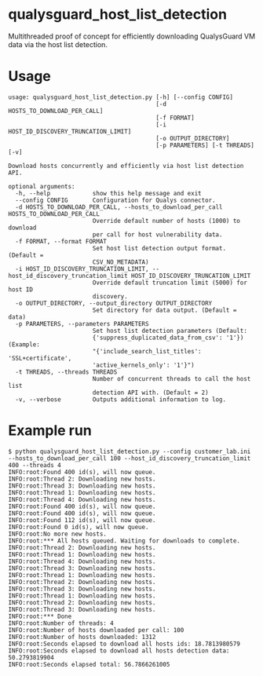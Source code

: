 qualysguard_host_list_detection
===============================

Multithreaded proof of concept for efficiently downloading QualysGuard VM data via the host list detection.

Usage
=====

    usage: qualysguard_host_list_detection.py [-h] [--config CONFIG]
                                              [-d HOSTS_TO_DOWNLOAD_PER_CALL]
                                              [-f FORMAT]
                                              [-i HOST_ID_DISCOVERY_TRUNCATION_LIMIT]
                                              [-o OUTPUT_DIRECTORY]
                                              [-p PARAMETERS] [-t THREADS] [-v]
    
    Download hosts concurrently and efficiently via host list detection API.
    
    optional arguments:
      -h, --help            show this help message and exit
      --config CONFIG       Configuration for Qualys connector.
      -d HOSTS_TO_DOWNLOAD_PER_CALL, --hosts_to_download_per_call HOSTS_TO_DOWNLOAD_PER_CALL
                            Override default number of hosts (1000) to download
                            per call for host vulnerability data.
      -f FORMAT, --format FORMAT
                            Set host list detection output format. (Default =
                            CSV_NO_METADATA)
      -i HOST_ID_DISCOVERY_TRUNCATION_LIMIT, --host_id_discovery_truncation_limit HOST_ID_DISCOVERY_TRUNCATION_LIMIT
                            Override default truncation limit (5000) for host ID
                            discovery.
      -o OUTPUT_DIRECTORY, --output_directory OUTPUT_DIRECTORY
                            Set directory for data output. (Default = data)
      -p PARAMETERS, --parameters PARAMETERS
                            Set host list detection parameters (Default:
                            {'suppress_duplicated_data_from_csv': '1'}) (Example:
                            "{'include_search_list_titles': 'SSL+certificate',
                            'active_kernels_only': '1'}")
      -t THREADS, --threads THREADS
                            Number of concurrent threads to call the host list
                            detection API with. (Default = 2)
      -v, --verbose         Outputs additional information to log.
      
Example run
===========

    $ python qualysguard_host_list_detection.py --config customer_lab.ini --hosts_to_download_per_call 100 --host_id_discovery_truncation_limit 400 --threads 4
    INFO:root:Found 400 id(s), will now queue.
    INFO:root:Thread 2: Downloading new hosts.
    INFO:root:Thread 3: Downloading new hosts.
    INFO:root:Thread 1: Downloading new hosts.
    INFO:root:Thread 4: Downloading new hosts.
    INFO:root:Found 400 id(s), will now queue.
    INFO:root:Found 400 id(s), will now queue.
    INFO:root:Found 112 id(s), will now queue.
    INFO:root:Found 0 id(s), will now queue.
    INFO:root:No more new hosts.
    INFO:root:*** All hosts queued. Waiting for downloads to complete.
    INFO:root:Thread 2: Downloading new hosts.
    INFO:root:Thread 1: Downloading new hosts.
    INFO:root:Thread 4: Downloading new hosts.
    INFO:root:Thread 3: Downloading new hosts.
    INFO:root:Thread 1: Downloading new hosts.
    INFO:root:Thread 2: Downloading new hosts.
    INFO:root:Thread 3: Downloading new hosts.
    INFO:root:Thread 1: Downloading new hosts.
    INFO:root:Thread 2: Downloading new hosts.
    INFO:root:Thread 3: Downloading new hosts.
    INFO:root:*** Done
    INFO:root:Number of threads: 4
    INFO:root:Number of hosts downloaded per call: 100
    INFO:root:Number of hosts downloaded: 1312
    INFO:root:Seconds elapsed to download all hosts ids: 18.7813980579
    INFO:root:Seconds elapsed to download all hosts detection data: 50.2793819904
    INFO:root:Seconds elapsed total: 56.7866261005
